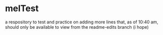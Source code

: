 # melTest
a respository to test and practice on
adding more lines that, as of 10:40 am, should only be available to view from the readme-edits branch (i hope)
